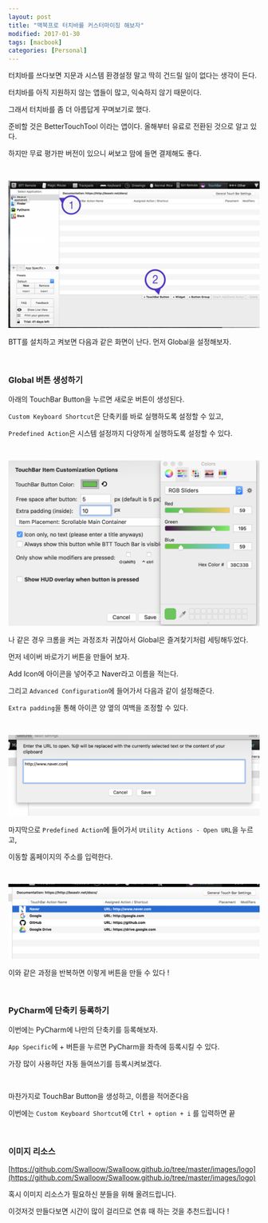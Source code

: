 ```yaml
---
layout: post
title: "맥북프로 터치바를 커스터마이징 해보자"
modified: 2017-01-30
tags: [macbook]
categories: [Personal]
---
```


터치바를 쓰다보면 지문과 시스템 환경설정 말고 딱히 건드릴 일이 없다는 생각이 든다.

터치바를 아직 지원하지 않는 앱들이 많고, 익숙하지 않기 때문이다.

그래서 터치바를 좀 더 아름답게 꾸며보기로 했다.

준비할 것은 BetterTouchTool 이라는 앱이다. 올해부터 유료로 전환된 것으로 알고 있다.

하지만 무료 평가판 버전이 있으니 써보고 맘에 들면 결제해도 좋다.

   ​

![BTT](/images/BTT1.png)

BTT를 설치하고 켜보면 다음과 같은 화면이 난다. 먼저 Global을 설정해보자.

   ​

### Global 버튼 생성하기

아래의 TouchBar Button을 누르면 새로운 버튼이 생성된다.

`Custom Keyboard Shortcut`은 단축키를 바로 실행하도록 설정할 수 있고,

`Predefined Action`은 시스템 설정까지 다양하게 실행하도록 설정할 수 있다.

   ​

![BTT](/images/BTT2.png)

나 같은 경우 크롬을 켜는 과정조차 귀찮아서 Global은 즐겨찾기처럼 세팅해두었다.

먼저 네이버 바로가기 버튼을 만들어 보자.

Add Icon에 아이콘을 넣어주고 Naver라고 이름을 적는다.

그리고 `Advanced Configuration`에 들어가서 다음과 같이 설정해준다.

`Extra padding`을 통해 아이콘 양 옆의 여백을 조정할 수 있다.

   ​

![BTT](/images/BTT3.png)

마지막으로 `Predefined Action`에 들어가서 `Utility Actions - Open URL`을 누르고,

이동할 홈페이지의 주소를 입력한다.

   ​

![BTT](/images/BTT4.png)

이와 같은 과정을 반복하면 이렇게 버튼을 만들 수 있다 !

   ​

### PyCharm에 단축키 등록하기

이번에는 PyCharm에 나만의 단축키를 등록해보자.

`App Specific`에 + 버튼을 누르면 PyCharm을 좌측에 등록시킬 수 있다.

가장 많이 사용하던 자동 들여쓰기를 등록시켜보겠다.

   ​

마찬가지로 TouchBar Button을 생성하고, 이름을 적어준다음

이번에는 `Custom Keyboard Shortcut`에 `Ctrl + option + i` 를 입력하면 끝

   ​

### 이미지 리소스

[https://github.com/Swalloow/Swalloow.github.io/tree/master/images/logo](https://github.com/Swalloow/Swalloow.github.io/tree/master/images/logo)

혹시 이미지 리소스가 필요하신 분들을 위해 올려드립니다.

이것저것 만들다보면 시간이 많이 걸리므로 연휴 때 하는 것을 추천드립니다 !

